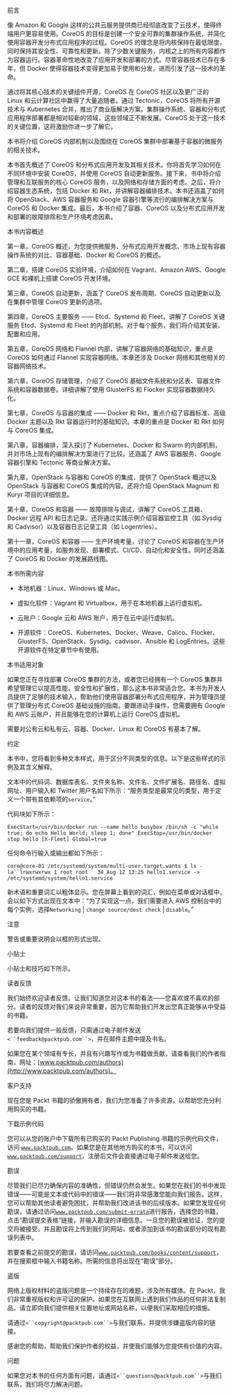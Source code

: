 前言

像 Amazon 和 Google 这样的公共云服务提供商已经彻底改变了云技术，使得终端用户更容易使用。CoreOS 的目标是创建一个安全可靠的集群操作系统，并简化使用容器开发分布式应用程序的过程。CoreOS 的理念是将内核保持在最低限度，同时保持其安全性、可靠性和更新。除了少数关键服务，内核之上的所有内容都作为容器运行。容器革命性地改变了应用开发和部署的方式。尽管容器技术已存在多年，但 Docker 使得容器技术变得更加易于使用和分发，进而引发了这一技术的革命。

通过将其核心技术的关键组件开源，CoreOS 在 CoreOS 社区以及更广泛的 Linux 和云计算社区中赢得了大量追随者。通过 Tectonic，CoreOS 将所有开源技术与 Kubernetes 合并，推出了商业版解决方案。集群操作系统、容器和分布式应用程序部署都是相对较新的领域，这些领域正不断发展。CoreOS 处于这一技术的关键位置，这将激励你进一步了解它。

本书将介绍 CoreOS 内部机制以及围绕在 CoreOS 集群中部署基于容器的微服务的相关技术。

本书首先概述了 CoreOS 和分布式应用开发及其相关技术。你将首先学习如何在不同环境中安装 CoreOS，并使用 CoreOS 自动更新服务。接下来，书中将介绍管理和互联服务的核心 CoreOS 服务，以及网络和存储方面的考虑。之后，将介绍容器生态系统，包括 Docker 和 Rkt，并讲解容器编排技术。本书还涵盖了如何将 OpenStack、AWS 容器服务和 Google 容器引擎等流行的编排解决方案与 CoreOS 和 Docker 集成。最后，本书介绍了容器、CoreOS 以及分布式应用开发和部署的故障排除和生产环境考虑因素。

本书内容概述

第一章，CoreOS 概述，为您提供微服务、分布式应用开发概念、市场上现有容器操作系统的对比、容器基础、Docker 和 CoreOS 的概述。

第二章，搭建 CoreOS 实验环境，介绍如何在 Vagrant、Amazon AWS、Google GCE 和裸机上搭建 CoreOS 开发环境。

第三章，CoreOS 自动更新，涵盖了 CoreOS 发布周期、CoreOS 自动更新以及在集群中管理 CoreOS 更新的选项。

第四章，CoreOS 主要服务 —— Etcd、Systemd 和 Fleet，讲解了 CoreOS 关键服务 Etcd、Systemd 和 Fleet 的内部机制。对于每个服务，我们将介绍其安装、配置和应用。

第五章，CoreOS 网络和 Flannel 内部，讲解了容器网络的基础知识，重点是 CoreOS 如何通过 Flannel 实现容器网络。本章还涉及 Docker 网络和其他相关的容器网络技术。

第六章，CoreOS 存储管理，介绍了 CoreOS 基础文件系统和分区表、容器文件系统和容器数据卷。详细讲解了使用 GlusterFS 和 Flocker 实现容器数据持久化。

第七章，CoreOS 与容器的集成 —— Docker 和 Rkt，重点介绍了容器标准、高级 Docker 主题以及 Rkt 容器运行时的基础知识。本章的重点是 Docker 和 Rkt 如何与 CoreOS 集成。

第八章，容器编排，深入探讨了 Kubernetes、Docker 和 Swarm 的内部机制，并对市场上现有的编排解决方案进行了比较。还涵盖了 AWS 容器服务、Google 容器引擎和 Tectonic 等商业解决方案。

第九章，OpenStack 与容器和 CoreOS 的集成，提供了 OpenStack 概述以及 OpenStack 与容器和 CoreOS 集成的内容。还将介绍 OpenStack Magnum 和 Kuryr 项目的详细信息。

第十章，CoreOS 和容器 —— 故障排除与调试，讲解了 CoreOS 工具箱、Docker 远程 API 和日志记录。还将通过实践示例介绍容器监控工具（如 Sysdig 和 Cadvisor）以及容器日志记录工具（如 Logentries）。

第十一章，CoreOS 和容器 —— 生产环境考量，讨论了 CoreOS 和容器在生产环境中的应用考量，如服务发现、部署模式、CI/CD、自动化和安全性。同时还涵盖了 CoreOS 和 Docker 的发展路线图。

本书所需内容

+   本地机器：Linux、Windows 或 Mac。

+   虚拟化软件：Vagrant 和 Virtualbox，用于在本地机器上运行虚拟机。

+   云账户：Google 云和 AWS 账户，用于在云中运行虚拟机。

+   开源软件：CoreOS、Kubernetes、Docker、Weave、Calico、Flocker、GlusterFS、OpenStack、Sysdig、cadvisor、Ansible 和 LogEntries。这些开源软件在特定章节中有使用。

本书适用对象

如果您正在寻找部署 CoreOS 集群的方法，或者您已经拥有一个 CoreOS 集群并希望管理它以提高性能、安全性和扩展性，那么这本书非常适合您。本书为开发人员提供了足够的技术输入，帮助他们使用容器部署分布式应用程序，并为管理员提供了管理分布式 CoreOS 基础设施的指南。要跟进动手操作，您需要拥有 Google 和 AWS 云账户，并且能够在您的计算机上运行 CoreOS 虚拟机。

需要对公有云和私有云、容器、Docker、Linux 和 CoreOS 有基本了解。

约定

本书中，您将看到多种文本样式，用于区分不同类型的信息。以下是这些样式的示例及其含义解释。

文本中的代码词、数据库表名、文件夹名称、文件名、文件扩展名、路径名、虚拟网址、用户输入和 Twitter 用户名如下所示：“服务类型是最常见的类型，用于定义一个带有其依赖项的`service`。”

代码块如下所示：

`ExecStart=/usr/bin/docker run --name hello busybox /bin/sh -c "while true; do echo Hello World; sleep 1; done" ExecStop=/usr/bin/docker stop hello [X-Fleet] Global=true`

任何命令行输入或输出都如下所示：

`core@core-01 /etc/systemd/system/multi-user.target.wants $ ls -la``lrwxrwxrwx 1 root root   34 Aug 12 13:25 hello1.service -> /etc/systemd/system/hello1.service`

新术语和重要词汇以粗体显示。您在屏幕上看到的词汇，例如在菜单或对话框中，会以如下方式出现在文本中：“为了实现这一点，我们需要进入 AWS 控制台中的每个实例，选择`Networking` | `change source/dest check` | `disable`。”

注意

警告或重要说明会以框的形式出现。

小贴士

小贴士和技巧如下所示。

读者反馈

我们始终欢迎读者反馈。让我们知道您对这本书的看法——您喜欢或不喜欢的部分。读者的反馈对我们来说非常重要，因为它帮助我们开发出您真正能够从中受益的书籍。

若要向我们提供一般反馈，只需通过电子邮件发送 `<``feedback@packtpub.com``>`，并在邮件主题中提及书名。

如果您在某个领域有专长，并且有兴趣写作或为书籍做贡献，请查看我们的作者指南，网址：[www.packtpub.com/authors](http://www.packtpub.com/authors)。

客户支持

现在您是 Packt 书籍的骄傲拥有者，我们为您准备了许多资源，以帮助您充分利用购买的书籍。

下载示例代码

您可以从您的账户中下载所有已购买的 Packt Publishing 书籍的示例代码文件，访问 [`www.packtpub.com`](http://www.packtpub.com)。如果您是在其他地方购买的本书，可以访问 [`www.packtpub.com/support`](http://www.packtpub.com/support)，注册后文件会直接通过电子邮件发送给您。

勘误

尽管我们已尽力确保内容的准确性，但错误仍然会发生。如果您在我们的书中发现错误——可能是文本或代码中的错误——我们将非常感激您能向我们报告。这样，您可以帮助其他读者避免困扰，并帮助我们改进该书的后续版本。如果您发现任何勘误，请通过访问[`www.packtpub.com/submit-errata`](http://www.packtpub.com/submit-errata)进行报告，选择您的书籍，点击“勘误提交表格”链接，并输入勘误的详细信息。一旦您的勘误被验证，您的提交将被接受，并且勘误将上传到我们的网站，或者添加到该书的勘误部分的现有勘误列表中。

若要查看之前提交的勘误，请访问[`www.packtpub.com/books/content/support`](https://www.packtpub.com/books/content/support)，并在搜索框中输入书籍名称。所需的信息将出现在“勘误”部分。

盗版

网络上版权材料的盗版问题是一个持续存在的难题，涉及所有媒体。在 Packt，我们非常重视版权和许可证的保护。如果您在互联网上遇到我们作品的任何非法复制品，请立即向我们提供相关位置地址或网站名称，以便我们采取相应的措施。

请通过`<``copyright@packtpub.com``>`与我们联系，并提供涉嫌盗版内容的链接。

感谢您的帮助，帮助我们保护作者的权益，并使我们能够为您提供有价值的内容。

问题

如果您对本书的任何方面有问题，请通过`<``questions@packtpub.com``>`与我们联系，我们将尽力解决问题。

